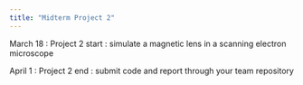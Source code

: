 ```yaml
---
title: "Midterm Project 2"
---
```


March 18
: Project 2 start
  : simulate a magnetic lens in a scanning electron microscope

April 1 
: Project 2 end
  : submit code and report through your team repository
